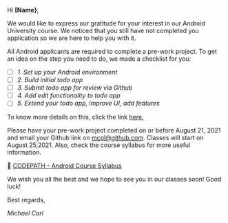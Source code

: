Hi **[Name}**,

We would like to express our gratitude for your interest in our Android University course. We noticed that you still have not completed you application so we are here to help you with it.

All Android applicants are required to complete a pre-work project. To get an idea  on the step you need to do, we made a checklist for you:

- [ ] *1. Set up your Android environment*
- [ ] *2. Build initial todo app*
- [ ] *3. Submit todo app for review via Github*
- [ ] *4. Add edit functionality to todo app*
- [ ] *5. Extend your todo app, improve UI, add features*

To know more details on this, click the link [here.](https://courses.codepath.org/snippets/android_university/prework)

Please have your pre-work project completed on or before August 21, 2021 and email your Github link on mcpl@github.com. Classes will start on August 25,2021.
Also, check the course syllabus for more useful information.

📍 [CODEPATH - Android Course Syllabus](https://courses.codepath.org/snippets/android_university/syllabus)

We wish you all the best and we hope to see you in our classes soon! Good luck!

Best regards,

*Michael Carl*
